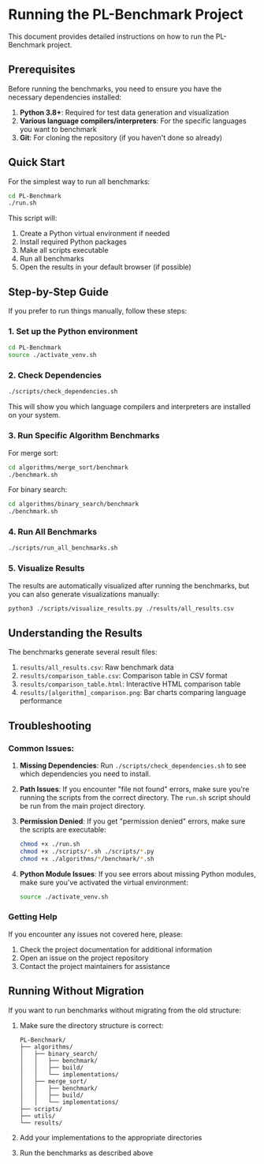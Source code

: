 # Running the PL-Benchmark Project

This document provides detailed instructions on how to run the PL-Benchmark project.

## Prerequisites

Before running the benchmarks, you need to ensure you have the necessary dependencies installed:

1. **Python 3.8+**: Required for test data generation and visualization
2. **Various language compilers/interpreters**: For the specific languages you want to benchmark
3. **Git**: For cloning the repository (if you haven't done so already)

## Quick Start

For the simplest way to run all benchmarks:

```bash
cd PL-Benchmark
./run.sh
```

This script will:
1. Create a Python virtual environment if needed
2. Install required Python packages
3. Make all scripts executable
4. Run all benchmarks
5. Open the results in your default browser (if possible)

## Step-by-Step Guide

If you prefer to run things manually, follow these steps:

### 1. Set up the Python environment

```bash
cd PL-Benchmark
source ./activate_venv.sh
```

### 2. Check Dependencies

```bash
./scripts/check_dependencies.sh
```

This will show you which language compilers and interpreters are installed on your system.

### 3. Run Specific Algorithm Benchmarks

For merge sort:
```bash
cd algorithms/merge_sort/benchmark
./benchmark.sh
```

For binary search:
```bash
cd algorithms/binary_search/benchmark
./benchmark.sh
```

### 4. Run All Benchmarks

```bash
./scripts/run_all_benchmarks.sh
```

### 5. Visualize Results

The results are automatically visualized after running the benchmarks, but you can also generate visualizations manually:

```bash
python3 ./scripts/visualize_results.py ./results/all_results.csv
```

## Understanding the Results

The benchmarks generate several result files:

1. `results/all_results.csv`: Raw benchmark data
2. `results/comparison_table.csv`: Comparison table in CSV format
3. `results/comparison_table.html`: Interactive HTML comparison table
4. `results/[algorithm]_comparison.png`: Bar charts comparing language performance

## Troubleshooting

### Common Issues:

1. **Missing Dependencies**: Run `./scripts/check_dependencies.sh` to see which dependencies you need to install.

2. **Path Issues**: If you encounter "file not found" errors, make sure you're running the scripts from the correct directory. The `run.sh` script should be run from the main project directory.

3. **Permission Denied**: If you get "permission denied" errors, make sure the scripts are executable:
   ```bash
   chmod +x ./run.sh
   chmod +x ./scripts/*.sh ./scripts/*.py
   chmod +x ./algorithms/*/benchmark/*.sh
   ```

4. **Python Module Issues**: If you see errors about missing Python modules, make sure you've activated the virtual environment:
   ```bash
   source ./activate_venv.sh
   ```

### Getting Help

If you encounter any issues not covered here, please:

1. Check the project documentation for additional information
2. Open an issue on the project repository
3. Contact the project maintainers for assistance

## Running Without Migration

If you want to run benchmarks without migrating from the old structure:

1. Make sure the directory structure is correct:
   ```
   PL-Benchmark/
   ├── algorithms/
   │   ├── binary_search/
   │   │   ├── benchmark/
   │   │   ├── build/
   │   │   └── implementations/
   │   ├── merge_sort/
   │   │   ├── benchmark/
   │   │   ├── build/
   │   │   └── implementations/
   ├── scripts/
   ├── utils/
   └── results/
   ```

2. Add your implementations to the appropriate directories
3. Run the benchmarks as described above
